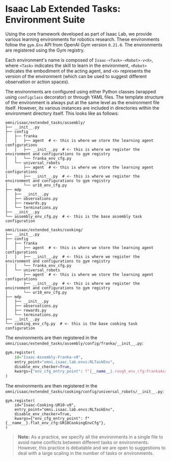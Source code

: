 # Isaac Lab Extended Tasks: Environment Suite

Using the core framework developed as part of Isaac Lab, we provide various learning environments for robotics research.
These environments follow the `gym.Env` API from OpenAI Gym version `0.21.0`. The environments are registered using
the Gym registry.

Each environment's name is composed of `Isaac-<Task>-<Robot>-v<X>`, where `<Task>` indicates the skill to learn
in the environment, `<Robot>` indicates the embodiment of the acting agent, and `<X>` represents the version of
the environment (which can be used to suggest different observation or action spaces).

The environments are configured using either Python classes (wrapped using `configclass` decorator) or through
YAML files. The template structure of the environment is always put at the same level as the environment file
itself. However, its various instances are included in directories within the environment directory itself.
This looks like as follows:

```tree
omni/isaac/extended_tasks/assembly/
├── __init__.py
├── config
│   ├── franka
│   │   ├── agent  # <- this is where we store the learning agent configurations
│   │   ├── __init__.py  # <- this is where we register the environment and configurations to gym registry
│   │   └── franka_env_cfg.py
│   └── universal_robots
│       ├── agent  # <- this is where we store the learning agent configurations
│       ├── __init__.py  # <- this is where we register the environment and configurations to gym registry
│       └── ur10_env_cfg.py
├── mdp
│   ├── __init__.py
│   ├── observations.py
│   ├── rewards.py
│   └── terminations.py
├── __init__.py
└── assembly_env_cfg.py  # <- this is the base assembly task configuration
```

```tree
omni/isaac/extended_tasks/cooking/
├── __init__.py
├── config
│   ├── franka
│   │   ├── agent  # <- this is where we store the learning agent configurations
│   │   ├── __init__.py  # <- this is where we register the environment and configurations to gym registry
│   │   └── franka_env_cfg.py
│   └── universal_robots
│       ├── agent  # <- this is where we store the learning agent configurations
│       ├── __init__.py  # <- this is where we register the environment and configurations to gym registry
│       └── ur10_env_cfg.py
├── mdp
│   ├── __init__.py
│   ├── observations.py
│   ├── rewards.py
│   └── terminations.py
├── __init__.py
└── cooking_env_cfg.py  # <- this is the base cooking task configuration
```

The environments are then registered in the `omni/isaac/extended_tasks/assembly/config/franka/__init__.py`:

```python
gym.register(
    id="Isaac-Assembly-Franka-v0",
    entry_point="omni.isaac.lab.envs:RLTaskEnv",
    disable_env_checker=True,
    kwargs={"env_cfg_entry_point": f"{__name__}.rough_env_cfg:FrankaAssemblyEnvCfg"},
)

```

The environments are then registered in the `omni/isaac/extended_tasks/cooking/config/universal_robots/__init__.py`:

```
gym.register(
    id="Isaac-Cooking-UR10-v0",
    entry_point="omni.isaac.lab.envs:RLTaskEnv",
    disable_env_checker=True,
    kwargs={"env_cfg_entry_point": f"{__name__}.flat_env_cfg:UR10CookingEnvCfg"},
)
```

> **Note:** As a practice, we specify all the environments in a single file to avoid name conflicts between different
> tasks or environments. However, this practice is debatable and we are open to suggestions to deal with a large
> scaling in the number of tasks or environments.